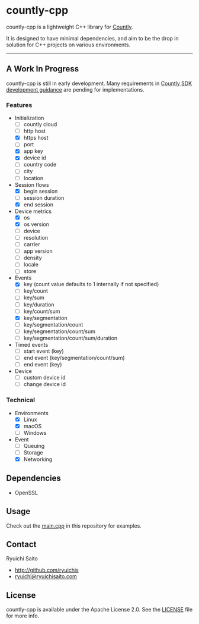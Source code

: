 # countly-cpp

countly-cpp is a lightweight C++ library for [Countly](http://count.ly).

It is designed to have minimal dependencies, and aim to be the drop in solution for C++ projects on various environments.

* * *

## A Work In Progress

countly-cpp is still in early development. Many requirements in [Countly SDK development guidance](http://resources.count.ly/docs/sdk-development-guide) are pending for implementations.

### Features

- Initialization
  - [ ] countly cloud
  - [ ] http host
  - [x] https host
  - [ ] port
  - [x] app key
  - [x] device id
  - [ ] country code
  - [ ] city
  - [ ] location
- Session flows
  - [x] begin session
  - [ ] session duration
  - [x] end session
- Device metrics
  - [x] os
  - [x] os version
  - [ ] device
  - [ ] resolution
  - [ ] carrier
  - [ ] app version
  - [ ] density
  - [ ] locale
  - [ ] store
- Events
  - [x] key (count value defaults to 1 internally if not specified)
  - [ ] key/count
  - [ ] key/sum
  - [ ] key/duration
  - [ ] key/count/sum
  - [x] key/segmentation
  - [ ] key/segmentation/count
  - [ ] key/segmentation/count/sum
  - [ ] key/segmentation/count/sum/duration
- Timed events
  - [ ] start event (key)
  - [ ] end event (key/segmentation/count/sum)
  - [ ] end event (key)
- Device
  - [ ] custom device id
  - [ ] change device id

### Technical

- Environments
  - [x] Linux
  - [x] macOS
  - [ ] Windows
- Event
  - [ ] Queuing
  - [ ] Storage
  - [x] Networking

## Dependencies

* OpenSSL

## Usage

Check out the [main.cpp](main.cpp) in this repository for examples.

## Contact

Ryuichi Saito

- http://github.com/ryuichis
- ryuichi@ryuichisaito.com

## License

countly-cpp is available under the Apache License 2.0.
See the [LICENSE](LICENSE) file for more info.
